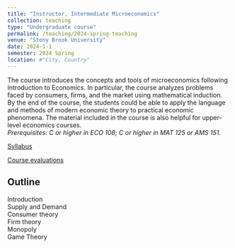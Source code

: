 ```yaml
---
title: "Instructor, Intermediate Microeconomics"
collection: teaching
type: "Undergraduate course"
permalink: /teaching/2024-spring-teaching
venue: "Stony Brook University"
date: 2024-1-1
semester: 2024 Spring
location: #"City, Country"
---
```


The course introduces the concepts and tools of microeconomics following Introduction to Economics. In particular, the course analyzes problems faced by consumers, firms, and the market using mathematical induction. By the end of the course, the students could be able to apply the language and methods of modern economic theory to practical economic phenomena. The material included in the course is also helpful for upper-level economics courses. <br>
*Prerequisites: C or higher in ECO 108; C or higher in MAT 125 or AMS 151.*

[Syllabus](/files/Syllabus_ECO303_02_24Spring.pdf)

[Course evaluations](/files/2024-Spring-Eval.pdf)

Outline
---
Introduction <br>
Supply and Demand <br>
Consumer theory <br>
Firm theory <br>
Monopoly <br>
Game Theory <br>
